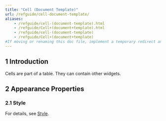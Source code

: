 ```yaml
---
title: "Cell (Document Template)"
url: /refguide/cell-document-template/
aliases:
    - /refguide/cell-(document-template).html
    - /refguide/Cell+(document+template).html
    - /refguide/cell-(document-template)
    - /refguide/Cell+(document+template)
#If moving or renaming this doc file, implement a temporary redirect and let the respective team know they should update the URL in the product. See Mapping to Products for more details.
---
```


## 1 Introduction

Cells are part of a table. They can contain other widgets.

## 2 Appearance Properties

### 2.1 Style

For details, see [Style](/refguide/style/).

